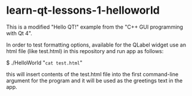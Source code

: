 # learn-qt-lessons-1-helloworld

This is a modified "Hello QT!" example from the "C++ GUI programming with Qt 4".

In order to test formatting options, available for the QLabel widget use an html
file (like test.html) in this repository and run app as follows:

$ ./HelloWorld "`cat test.html`"

this will insert contents of the test.html file into the first command-line 
argument for the program and it will be used as the greetings text in the app.
